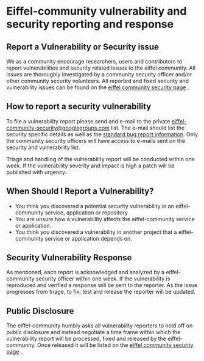 # Eiffel-community vulnerability and security reporting and response

## Report a Vulnerability or Security issue
We as a community encourage researchers, users and contributors to report vulnerabilities and security related issues to the eiffel community. All issues are thoroughly investigated by a community security officer and/or other community security volunteers. All reported and fixed security and vulnerability issues can be found on the [eiffel community security page](https://eiffel-community.github.io/security.html) .

## How to report a security vulnerability
To file a vulnerability report please send and e-mail to the private eiffel-community-security@googlegroups.com  list. The e-mail should list the security specific details as well as the [standard bug report information](https://github.com/eiffel-community/.github/blob/master/.github/ISSUE_TEMPLATE.md). Only the community security officers will have access to e-mails sent on the security and vulnerability list.

Triage and handling of the vulnerability report will be conducted within one week. If the vulnerability severity and impact is high a patch will be published with urgency.

## When Should I Report a Vulnerability?
* You think you discovered a potential security vulnerability in an eiffel-community service, application or repository
* You are unsure how a vulnerability affects the eiffel-community service or application.
* You think you discovered a vulnerability in another project that a eiffel-community service or application depends on.

## Security Vulnerability Response
As mentioned, each report is acknowledged and analyzed by a eiffel-community security officer within one week. If the vulnerability is reproduced and verified a response will be sent to the reporter. As the issue progresses from triage, to fix, test and release the reporter will be updated.

## Public Disclosure
The eiffel-community humbly asks all vulnerability reporters to hold off on public disclosure and instead negotiate a time frame within which the vulnerability report will be processed, fixed and released by the eiffel-community. Once released it will be listed on the [eiffel community security page](https://eiffel-community.github.io/security.html) .
